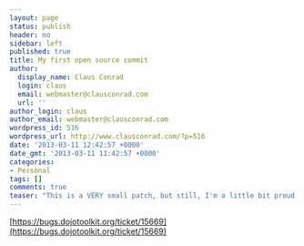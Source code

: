 ```yaml
---
layout: page
status: publish
header: no
sidebar: left
published: true
title: My first open source commit
author:
  display_name: Claus Conrad
  login: claus
  email: webmaster@clausconrad.com
  url: ''
author_login: claus
author_email: webmaster@clausconrad.com
wordpress_id: 516
wordpress_url: http://www.clausconrad.com/?p=516
date: '2013-03-11 12:42:57 +0000'
date_gmt: '2013-03-11 11:42:57 +0000'
categories:
- Personal
tags: []
comments: true
teaser: "This is a VERY small patch, but still, I'm a little bit proud that my first try to commit a patch to an open source project was accepted ;-)"
---
```

[https://bugs.dojotoolkit.org/ticket/15669](https://bugs.dojotoolkit.org/ticket/15669)
